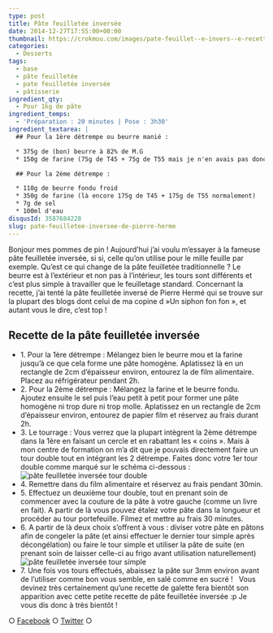 ```yaml
---
type: post
title: Pâte feuilletée inversée
date: 2014-12-27T17:55:00+00:00
thumbnail: https://crokmou.com/images/pate-feuillet--e-invers--e-recette-blog-crokmou.jpg
categories:
  - Desserts
tags:
  - base
  - pâte feuilletée
  - pate feuilletée inversée
  - pâtisserie
ingredient_qty:
  - Pour 1kg de pâte
ingredient_temps:
  - 'Préparation : 20 minutes | Pose : 3h30'
ingredient_textarea: |
  ## Pour la 1ère détrempe ou beurre manié :

  * 375g de (bon) beurre à 82% de M.G
  * 150g de farine (75g de T45 + 75g de T55 mais je n'en avais pas donc j'ai tout fait avec la farine traditionnelle)

  ## Pour la 2ème détrempe :

  * 110g de beurre fondu froid
  * 350g de farine (là encore 175g de T45 + 175g de T55 normalement)
  * 7g de sel
  * 100ml d'eau
disqusId: 3587684228
slug: pate-feuilletee-inversee-de-pierre-herme
---
```


Bonjour mes pommes de pin ! Aujourd’hui j’ai voulu m’essayer à la fameuse pâte feuilletée inversée, si si, celle qu’on utilise pour le mille feuille par exemple. Qu’est ce qui change de la pâte feuilletée traditionnelle ? Le beurre est à l’extérieur et non pas à l’intérieur, les tours sont différents et c’est plus simple à travailler que le feuilletage standard. Concernant la recette, j’ai tenté la pâte feuilletée inversé de Pierre Hermé qui se trouve sur la plupart des blogs dont celui de ma copine d »Un siphon fon fon », et autant vous le dire, c’est top !

## **Recette de la pâte feuilletée inversée**

* 1\. Pour la 1ère détrempe : Mélangez bien le beurre mou et la farine jusqu’à ce que cela forme une pâte homogène. Aplatissez là en un rectangle de 2cm d’épaisseur environ, entourez la de film alimentaire. Placez au réfrigérateur pendant 2h.
* 2\. Pour la 2ème détrempe : Mélangez la farine et le beurre fondu. Ajoutez ensuite le sel puis l’eau petit à petit pour former une pâte homogène ni trop dure ni trop molle. Aplatissez en un rectangle de 2cm d’épaisseur environ, entourez de papier film et réservez au frais durant 2h.
* 3\. Le tourrage : Vous verrez que la plupart intègrent la 2ème détrempe dans la 1ère en faisant un cercle et en rabattant les « coins ». Mais à mon centre de formation on m’a dit que je pouvais directement faire un tour double tout en intégrant les 2 détrempe. Faites donc votre 1er tour double comme marqué sur le schéma ci-dessous :![pâte feuilletée inversée tour double](http://www.crokmou.com/wp-content/uploads/2014/12/tour-double-pate-feuillet--e-invers--e.jpg)
* 4\. Remettre dans du film alimentaire et réservez au frais pendant 30min.
* 5\. Effectuez un deuxième tour double, tout en prenant soin de commencer avec la couture de la pâte à votre gauche (comme un livre en fait). A partir de là vous pouvez étalez votre pâte dans la longueur et procéder au tour portefeuille. Filmez et mettre au frais 30 minutes.
* 6\. A partir de là deux choix s’offrent à vous : diviser votre pâte en pâtons afin de congeler la pâte (et ainsi effectuer le dernier tour simple après décongélation) ou faire le tour simple et utiliser la pâte de suite (en prenant soin de laisser celle-ci au frigo avant utilisation naturellement)![pâte feuilletée inversée tour simple](http://www.crokmou.com/wp-content/uploads/2014/12/tour-simple-pate-feuillet--e-invers--e.jpg)
* 7\. Une fois vos tours effectués, abaissez la pâte sur 3mm environ avant de l’utiliser comme bon vous semble, en salé comme en sucré !   Vous devinez très certainement qu’une recette de galette fera bientôt son apparition avec cette petite recette de pâte feuilletée inversée :p Je vous dis donc à très bientôt !

○ [Facebook](https://www.facebook.com/crokmou.blog) ○ [Twitter](https://twitter.com/Crokmou) ○